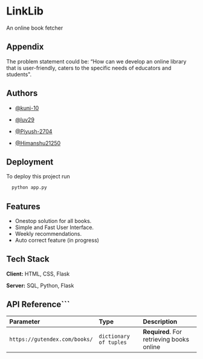 
# LinkLib

An online book fetcher
## Appendix

The problem statement could be: “How can we develop an online library that is user-friendly, caters to the specific needs of educators and students".


## Authors

- [@kunj-10](https://github.com/kunj-10)

- [@luv29](https://github.com/luv29)
- [@Piyush-2704](https://github.com/Piyush-2704)
- [@Himanshu21250](https://github.com/Himanshuu2125)

## Deployment

To deploy this project run

```bash
  python app.py
```


## Features

- Onestop solution for all books.
- Simple and Fast User Interface.
- Weekly recommendations.
- Auto correct feature (in progress)


## Tech Stack

**Client:** HTML, CSS, Flask

**Server:** SQL, Python, Flask


## API Reference```

| Parameter | Type     | Description                |
| :-------- | :------- | :------------------------- |
| `https://gutendex.com/books/` | `dictionary of tuples` | **Required**. For retrieving books online |



